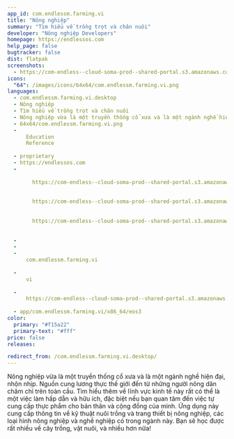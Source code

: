 ```yaml
---
app_id: com.endlessm.farming.vi
title: "Nông nghiệp"
summary: "Tìm hiểu về trồng trọt và chăn nuôi"
developer: "Nông nghiệp Developers"
homepage: https://endlessos.com
help_page: false
bugtracker: false
dist: flatpak
screenshots:
  - https://com-endless--cloud-soma-prod--shared-portal.s3.amazonaws.com/apps.261.screenshots.cb75dfd4-2c07-43cb-a673-3b40ae49788f_201810231850111717.png
icons:
  "64": /images/icons/64x64/com.endlessm.farming.vi.png
languages:
  - com.endlessm.farming.vi.desktop
  - Nông nghiệp
  - Tìm hiểu về trồng trọt và chăn nuôi
  - Nông nghiệp vừa là một truyền thống cổ xưa và là một ngành nghề hiện đại, nhộn nhịp. Nguồn cung lương thực thế giới đến từ những người nông dân chăm chỉ trên toàn cầu. Tìm hiểu thêm về lĩnh vực kinh tế này rất có thể là một việc làm hấp dẫn và hữu ích, đặc biệt nếu bạn quan tâm đến việc tự cung cấp thực phẩm cho bản thân và cộng đồng của mình. Ứng dụng này cung cấp thông tin về kỹ thuật nuôi trồng và trang thiết bị nông nghiệp, các loại hình nông nghiệp và nghề nghiệp có trong ngành này. Bạn sẽ học được rất nhiều về cây trồng, vật nuôi, và nhiều hơn nữa!
  - 64x64/com.endlessm.farming.vi.png
  - 
      Education
      Reference
    
  - proprietary
  - https://endlessos.com
  - 
      
        https://com-endless--cloud-soma-prod--shared-portal.s3.amazonaws.com/apps.261.screenshots.cb75dfd4-2c07-43cb-a673-3b40ae49788f_201810231850111717.png
      
      
        https://com-endless--cloud-soma-prod--shared-portal.s3.amazonaws.com/apps.261.screenshots.e371681c-5380-4ec2-a907-d0db4e2e8f4f_201810231850111717.png
      
      
        https://com-endless--cloud-soma-prod--shared-portal.s3.amazonaws.com/apps.261.screenshots.e8b51f17-1633-4d61-9a8f-087108d3ff01_201810231850111717.png
      
    
  - 
  - 
  - 
      com.endlessm.farming.vi
    
  - 
      vi
    
  - 
      https://com-endless--cloud-soma-prod--shared-portal.s3.amazonaws.com/app.1152.appCenterThumbnail.4657264e-48df-4ac8-b359-ead38acee20a_20181023185076099.jpg
    
  - app/com.endlessm.farming.vi/x86_64/eos3
color:
  primary: "#f15a22"
  primary-text: "#fff"
price: false
releases:

redirect_from: /com.endlessm.farming.vi.desktop/
---
```


<p>Nông nghiệp vừa là một truyền thống cổ xưa và là một ngành nghề hiện đại, nhộn nhịp. Nguồn cung lương thực thế giới đến từ những người nông dân chăm chỉ trên toàn cầu. Tìm hiểu thêm về lĩnh vực kinh tế này rất có thể là một việc làm hấp dẫn và hữu ích, đặc biệt nếu bạn quan tâm đến việc tự cung cấp thực phẩm cho bản thân và cộng đồng của mình. Ứng dụng này cung cấp thông tin về kỹ thuật nuôi trồng và trang thiết bị nông nghiệp, các loại hình nông nghiệp và nghề nghiệp có trong ngành này. Bạn sẽ học được rất nhiều về cây trồng, vật nuôi, và nhiều hơn nữa!</p>